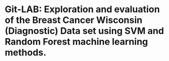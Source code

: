 # Git-LAB: Exploration and evaluation of the Breast Cancer Wisconsin (Diagnostic) Data set using SVM and Random Forest machine learning methods.
